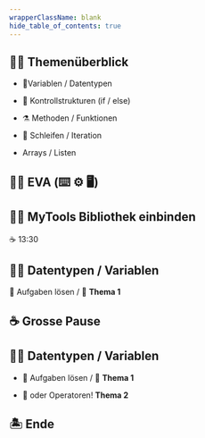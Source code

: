 ```yaml
---
wrapperClassName: blank
hide_table_of_contents: true
---
```


<Timeline title="Woche 2">
<Event time="12:45">

## :teacher: Themenüberblick

- :scroll:Variablen / Datentypen 
- :twisted_rightwards_arrows: Kontrollstrukturen (if / else) 
- :alembic: Methoden / Funktionen 
- :repeat: Schleifen / Iteration 

- Arrays / Listen

</Event>

<Event time="12:55">

## :teacher: EVA (:keyboard: :gear: :desktop_computer:)


</Event>
<Event time="13:00">

## :teacher: MyTools Bibliothek einbinden
:coffee: 13:30

</Event>
<Event time="13:35">

## :student: Datentypen / Variablen

:pencil: Aufgaben lösen / :checkered_flag: **Thema 1**

</Event>
<Event time="14:20">

## :coffee: Grosse Pause

</Event>
<Event time="14:40">

## :student: Datentypen / Variablen

- :pencil: Aufgaben lösen / :checkered_flag: **Thema 1**

- :superhero: oder Operatoren! **Thema 2**

</Event>
<Event time="16:15">

## 🏝️ Ende

</Event>
</Timeline>
